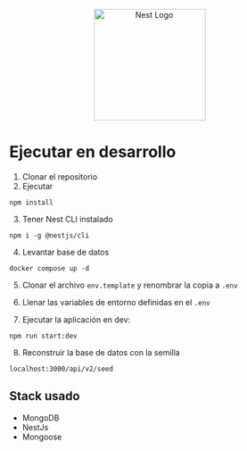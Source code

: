 <p align="center">
  <a href="http://nestjs.com/" target="blank"><img src="https://nestjs.com/img/logo-small.svg" width="200" alt="Nest Logo" /></a>
</p>

# Ejecutar en desarrollo

1. Clonar el repositorio
2. Ejecutar

```
npm install
```
3. Tener Nest CLI instalado

```
npm i -g @nestjs/cli
```
4. Levantar base de datos
```
docker compose up -d
```
5. Clonar el archivo ```env.template``` y renombrar la copia a ```.env```

6. Llenar las variables de entorno definidas en el ```.env```

7. Ejecutar la aplicación en dev:
```
npm run start:dev
```
8. Reconstruir la base de datos con la semilla
```
localhost:3000/api/v2/seed
```
## Stack usado
* MongoDB
* NestJs
* Mongoose